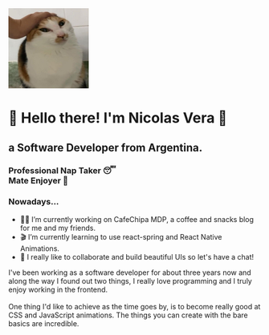 <img src="./splash.jpeg" height="160px" width="160px"/>

<h1>🐤 Hello there! I'm Nicolas Vera 🐤</h1>

<h2>a Software Developer from Argentina. </h2>
<h3>Professional Nap Taker 😴<br>Mate Enjoyer 🧉</h3>
<h3> Nowadays... </h3>

- 🏋️‍♀️ I’m currently working on CafeChipa MDP, a coffee and snacks blog for me and my friends.
- 🎬 I’m currently learning to use react-spring and React Native Animations.
- 🥳 I really like to collaborate and build beautiful UIs so let's have a chat!

<p>I've been working as a software developer for about three years now and along the way I found out two things, I really love programming and I truly enjoy working in the frontend.
  <br><br> One thing I'd like to achieve as the time goes by, is to become really good at CSS and JavaScript animations. The things you can create with the bare basics are incredible.</p>

<!--
**queondatodotranqui/queondatodotranqui** is a ✨ _special_ ✨ repository because its `README.md` (this file) appears on your GitHub profile.



Here are some ideas to get you started:


- 🤔 I’m looking for help with ...
- 💬 Ask me about ...
- 📫 How to reach me: ...
- 😄 Pronouns: ...
- ⚡ Fun fact: ...
-->
